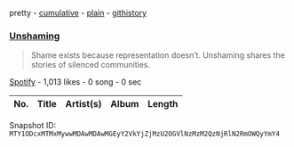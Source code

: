 pretty - [cumulative](/playlists/cumulative/37i9dQZF1DWWGquR9lelQD.md) - [plain](/playlists/plain/37i9dQZF1DWWGquR9lelQD) - [githistory](https://github.githistory.xyz/mackorone/spotify-playlist-archive/blob/main/playlists/plain/37i9dQZF1DWWGquR9lelQD)

### [Unshaming](https://open.spotify.com/playlist/37i9dQZF1DWWGquR9lelQD)

> Shame exists because representation doesn’t\. Unshaming shares the stories of silenced communities.

[Spotify](https://open.spotify.com/user/spotify) - 1,013 likes - 0 song - 0 sec

| No. | Title | Artist(s) | Album | Length |
|---|---|---|---|---|

Snapshot ID: `MTY1ODcxMTMxMywwMDAwMDAwMGEyY2VkYjZjMzU2OGVlNzMzM2QzNjRlN2RmOWQyYmY4`
